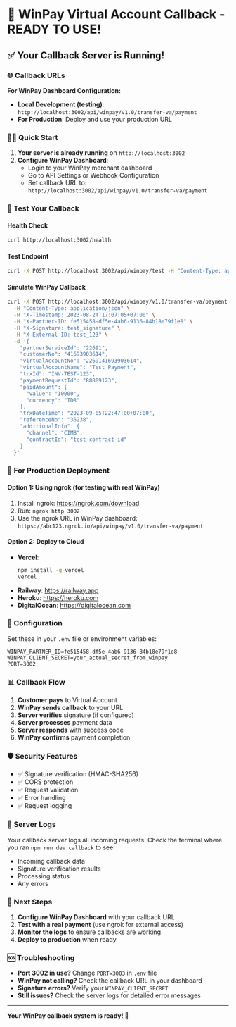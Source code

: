 # 🎯 WinPay Virtual Account Callback - READY TO USE!

## ✅ Your Callback Server is Running!

### 🌐 Callback URLs
**For WinPay Dashboard Configuration:**

- **Local Development (testing)**: `http://localhost:3002/api/winpay/v1.0/transfer-va/payment`
- **For Production**: Deploy and use your production URL

### 🏃‍♂️ Quick Start

1. **Your server is already running** on `http://localhost:3002`
2. **Configure WinPay Dashboard**:
   - Login to your WinPay merchant dashboard
   - Go to API Settings or Webhook Configuration
   - Set callback URL to: `http://localhost:3002/api/winpay/v1.0/transfer-va/payment`

### 🧪 Test Your Callback

#### Health Check
```bash
curl http://localhost:3002/health
```

#### Test Endpoint
```bash
curl -X POST http://localhost:3002/api/winpay/test -H "Content-Type: application/json" -d '{"test": "data"}'
```

#### Simulate WinPay Callback
```bash
curl -X POST http://localhost:3002/api/winpay/v1.0/transfer-va/payment \
  -H "Content-Type: application/json" \
  -H "X-Timestamp: 2023-08-24T17:07:05+07:00" \
  -H "X-Partner-ID: fe515458-df5e-4ab6-9136-84b18e79f1e8" \
  -H "X-Signature: test_signature" \
  -H "X-External-ID: test_123" \
  -d '{
    "partnerServiceId": "22691",
    "customerNo": "41693903614",
    "virtualAccountNo": "2269141693903614",
    "virtualAccountName": "Test Payment",
    "trxId": "INV-TEST-123",
    "paymentRequestId": "88889123",
    "paidAmount": {
      "value": "10000",
      "currency": "IDR"
    },
    "trxDateTime": "2023-09-05T22:47:00+07:00",
    "referenceNo": "36238",
    "additionalInfo": {
      "channel": "CIMB",
      "contractId": "test-contract-id"
    }
  }'
```

### 🚀 For Production Deployment

#### Option 1: Using ngrok (for testing with real WinPay)
1. Install ngrok: https://ngrok.com/download
2. Run: `ngrok http 3002`
3. Use the ngrok URL in WinPay dashboard: `https://abc123.ngrok.io/api/winpay/v1.0/transfer-va/payment`

#### Option 2: Deploy to Cloud
- **Vercel**: 
  ```bash
  npm install -g vercel
  vercel
  ```
- **Railway**: https://railway.app
- **Heroku**: https://heroku.com
- **DigitalOcean**: https://digitalocean.com

### 🔧 Configuration

Set these in your `.env` file or environment variables:
```env
WINPAY_PARTNER_ID=fe515458-df5e-4ab6-9136-84b18e79f1e8
WINPAY_CLIENT_SECRET=your_actual_secret_from_winpay
PORT=3002
```

### 📊 Callback Flow

1. **Customer pays** to Virtual Account
2. **WinPay sends callback** to your URL
3. **Server verifies** signature (if configured)
4. **Server processes** payment data
5. **Server responds** with success code
6. **WinPay confirms** payment completion

### 🛡️ Security Features

- ✅ Signature verification (HMAC-SHA256)
- ✅ CORS protection
- ✅ Request validation
- ✅ Error handling
- ✅ Request logging

### 📝 Server Logs

Your callback server logs all incoming requests. Check the terminal where you ran `npm run dev:callback` to see:
- Incoming callback data
- Signature verification results
- Processing status
- Any errors

### 🎉 Next Steps

1. **Configure WinPay Dashboard** with your callback URL
2. **Test with a real payment** (use ngrok for external access)
3. **Monitor the logs** to ensure callbacks are working
4. **Deploy to production** when ready

### 🆘 Troubleshooting

- **Port 3002 in use?** Change `PORT=3003` in `.env` file
- **WinPay not calling?** Check the callback URL in your dashboard
- **Signature errors?** Verify your `WINPAY_CLIENT_SECRET`
- **Still issues?** Check the server logs for detailed error messages

---

**Your WinPay callback system is ready! 🎯**
